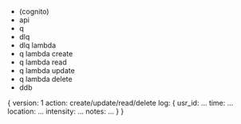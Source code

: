 - (cognito)
- api
- q
- dlq
- dlq lambda
- q lambda create
- q lambda read
- q lambda update
- q lambda delete
- ddb


{
    version: 1
    action: create/update/read/delete
    log: {
        usr_id: ...
        time: ...
        location: ...
        intensity: ...
        notes: ...
    }
}
